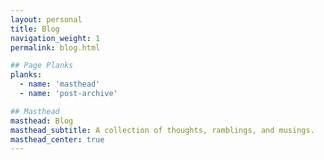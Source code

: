 ```yaml
---
layout: personal
title: Blog
navigation_weight: 1
permalink: blog.html

## Page Planks
planks:
  - name: 'masthead'
  - name: 'post-archive'

## Masthead
masthead: Blog
masthead_subtitle: A collection of thoughts, ramblings, and musings.
masthead_center: true
---
```

